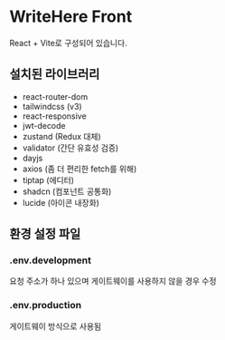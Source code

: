 # WriteHere Front
React + Vite로 구성되어 있습니다.
## 설치된 라이브러리
- react-router-dom
- tailwindcss (v3)
- react-responsive
- jwt-decode
- zustand (Redux 대체)
- validator (간단 유효성 검증)
- dayjs
- axios (좀 더 편리한 fetch를 위해)
- tiptap (에디터)
- shadcn (컴포넌트 공통화)
- lucide (아이콘 내장화)

## 환경 설정 파일
### .env.development
요청 주소가 하나 있으며 게이트웨이를 사용하지 않을 경우 수정

### .env.production
게이트웨이 방식으로 사용됨